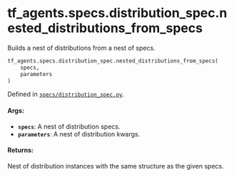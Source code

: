 <div itemscope itemtype="http://developers.google.com/ReferenceObject">
<meta itemprop="name" content="tf_agents.specs.distribution_spec.nested_distributions_from_specs" />
<meta itemprop="path" content="Stable" />
</div>

# tf_agents.specs.distribution_spec.nested_distributions_from_specs

Builds a nest of distributions from a nest of specs.

``` python
tf_agents.specs.distribution_spec.nested_distributions_from_specs(
    specs,
    parameters
)
```



Defined in [`specs/distribution_spec.py`](https://github.com/tensorflow/agents/tree/master/tf_agents/specs/distribution_spec.py).

<!-- Placeholder for "Used in" -->

#### Args:

* <b>`specs`</b>: A nest of distribution specs.
* <b>`parameters`</b>: A nest of distribution kwargs.


#### Returns:

Nest of distribution instances with the same structure as the given specs.